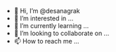 - 👋 Hi, I’m @desanagrak
- 👀 I’m interested in ...
- 🌱 I’m currently learning ...
- 💞️ I’m looking to collaborate on ...
- 📫 How to reach me ...

<!---
desanagrak/desanagrak is a ✨ special ✨ repository because its `README.md` (this file) appears on your GitHub profile.
You can click the Preview link to take a look at your changes.
--->

